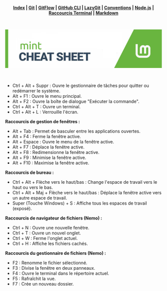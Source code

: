 <div align="center">

**[Index](/README.md) | [Git](/git/git.md) | [GitFlow](/git/gitflow.md) | [GitHub CLI](/git/github-cli.md) | [LazyGit](/git/lazygit.md) | [Conventions](/git/conventional-commits.md) | [Node.js](/node-js/node-js.md) | [Raccourcis Terminal](/terminal/terminal.md) | [Markdown](/markdown/markdown.md)**

</div>

<br>

![banner](/shortcut-sys/shortcut-sys-pics/mint.png)

<br>

- Ctrl + Alt + Suppr : Ouvre le gestionnaire de tâches pour quitter ou redémarrer le système.
- Alt + F1 : Ouvre le menu principal.
- Alt + F2 : Ouvre la boîte de dialogue "Exécuter la commande".
- Ctrl + Alt + T : Ouvre un terminal.
- Ctrl + Alt + L : Verrouille l'écran.

**Raccourcis de gestion de fenêtres :**

- Alt + Tab : Permet de basculer entre les applications ouvertes.
- Alt + F4 : Ferme la fenêtre active.
- Alt + Espace : Ouvre le menu de la fenêtre active.
- Alt + F7 : Déplace la fenêtre active.
- Alt + F8 : Redimensionne la fenêtre active.
- Alt + F9 : Minimise la fenêtre active.
- Alt + F10 : Maximise la fenêtre active.

**Raccourcis de bureau :**

- Ctrl + Alt + Flèche vers le haut/bas : Change l'espace de travail vers le haut ou vers le bas.
- Ctrl + Alt + Maj + Flèche vers le haut/bas : Déplace la fenêtre active vers un autre espace de travail.
- Super (Touche Windows) + S : Affiche tous les espaces de travail (exposé).

**Raccourcis de navigateur de fichiers (Nemo) :**

- Ctrl + N : Ouvre une nouvelle fenêtre.
- Ctrl + T : Ouvre un nouvel onglet.
- Ctrl + W : Ferme l'onglet actuel.
- Ctrl + H : Affiche les fichiers cachés.

**Raccourcis du gestionnaire de fichiers (Nemo) :**

- F2 : Renomme le fichier sélectionné.
- F3 : Divise la fenêtre en deux panneaux.
- F4 : Ouvre le terminal dans le répertoire actuel.
- F5 : Rafraîchit la vue.
- F7 : Crée un nouveau dossier.